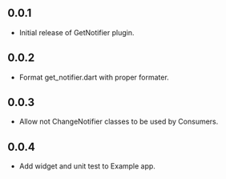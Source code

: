 ## 0.0.1

* Initial release of GetNotifier plugin.
## 0.0.2

* Format get_notifier.dart with proper formater.

## 0.0.3

* Allow not ChangeNotifier classes to be used by Consumers.
## 0.0.4

* Add widget and unit test to Example app.
